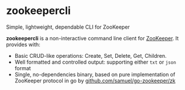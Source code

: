 zookeepercli
============

Simple, lightweight, dependable CLI for ZooKeeper

**zookeepercli** is a non-interactive command line client for [ZooKeeper](http://zookeeper.apache.org/). It provides with:

 * Basic CRUD-like operations: Create, Set, Delete, Get, Children.
 * Well formatted and controlled output: supporting either `txt` or `json` format
 * Single, no-dependencies binary, based on pure implementation of ZooKeeper protocol in go by [github.com/samuel/go-zookeeper/zk](http://github.com/samuel/go-zookeeper/zk)
 
 

 
